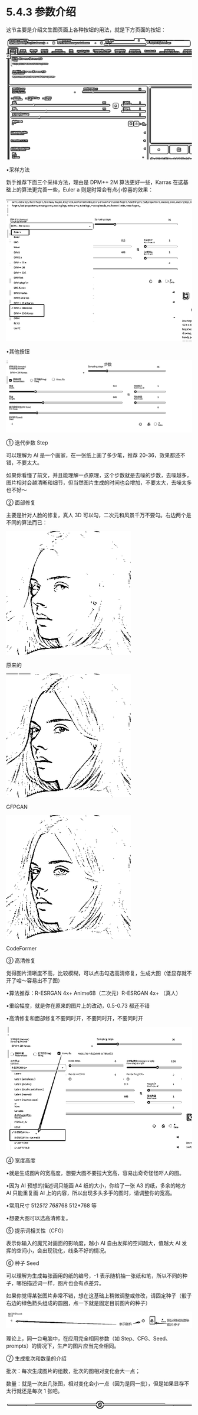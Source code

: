 # 5.4.3 参数介绍

这节主要是介绍文生图页面上各种按钮的用法，就是下方页面的按钮：

![](img/eacdad3eb99a02b1ec098b6ab740b836.png)

•采样方法

新手推荐下面三个采样方法，理由是 DPM++ 2M 算法更好一些，Karras 在这基础上的算法更完善一些，Euler a 则是时常会有点小惊喜的效果：

![](img/31cc176d450382e0f7347211e8593ac3.png)

•其他按钮

![](img/0f7d81e14204120e7835146f8acfb875.png)

① 迭代步数 Step

可以理解为 AI 是一个画家，在一张纸上画了多少笔，推荐 20-36，效果都还不错，不要太大。

如果你看懂了前文，并且能理解一点原理，这个步数就是去噪的步数，去噪越多，图片相对会越清晰和细节，但当然图片生成的时间也会增加，不要太大，去噪太多也不好～

② 面部修复

主要是针对人脸的修复，真人 3D 可以勾，二次元和风景千万不要勾。右边两个是不同的算法而已：

![](img/eebdc31dc700ad1b2317d3fc3b61f047.png)

原来的

![](img/c8d4025ec1dc3f4af6b6627d82c0d785.png)

GFPGAN

![](img/1447d4352a02878faccb7d5af2f72496.png)

CodeFormer

③ 高清修复

觉得图片清晰度不高，比较模糊，可以点击勾选高清修复，生成大图（低显存就不开了哈～容易出不了图）

•算法推荐：R-ESRGAN 4x+ Anime6B（二次元）R-ESRGAN 4x+ （真人）

•重绘幅度，就是你在原来的图片上的改动，0.5-0.73 都还不错

•高清修复和面部修复不要同时开，不要同时开，不要同时开

![](img/21f29509feca79300c1df99502543489.png)

④ 宽度高度

•就是生成图片的宽高度，想要大图不要拉大宽高，容易出奇奇怪怪吓人的图。

•因为 AI 预想的描述词只能画 A4 纸的大小，你给了一张 A3 的纸，多余的地方 AI 只能重复画 AI 上的内容，所以出现多头多手的图时，请调整你的宽高。

•常用尺寸 512*512 768*768 512*768 等

•想要大图可以选高清修复。

⑤ 提示词相关性（CFG）

表示你输入的魔咒对画面的影响度，越小 AI 自由发挥的空间越大，值越大 AI 发挥的空间小，会出现锐化，线条不好的情况。

⑥ 种子 Seed

可以理解为生成每张画用的纸的编号，-1 表示随机抽一张纸和笔，所以不同的种子，哪怕描述词一样，图片也会有点差异。

如果你觉得某张图片非常不错，想在这基础上稍微调整或修改，请固定种子（骰子右边的绿色箭头组成的圆圈，点一下就是固定目前图片的种子）

![](img/f0d524c204de75df2cc0f60ad9616e48.png)

理论上，同一台电脑中，在应用完全相同参数（如 Step、CFG、Seed、prompts）的情况下，生产的图片应当完全相同。

⑦ 生成批次和数量的介绍

批次：每次生成图片的组数，批次的图相对变化会大一点；

数量：就是一次出几张图，相对变化会小一点（因为是同一批），但是如果显存不太行就还是每次 1 张吧。

![](img/e12d1c8b9f4ffdf6c4edf913cceed533.png)